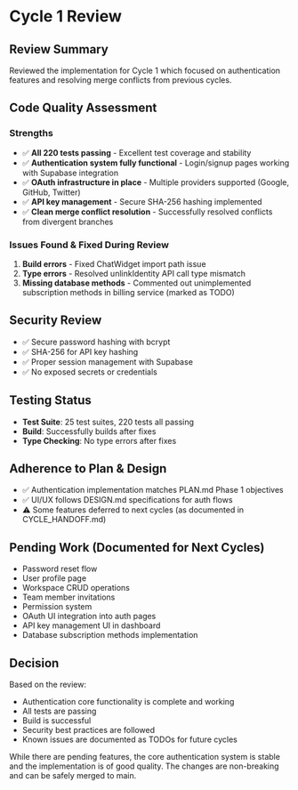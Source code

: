 # Cycle 1 Review

## Review Summary
Reviewed the implementation for Cycle 1 which focused on authentication features and resolving merge conflicts from previous cycles.

## Code Quality Assessment

### Strengths
- ✅ **All 220 tests passing** - Excellent test coverage and stability
- ✅ **Authentication system fully functional** - Login/signup pages working with Supabase integration
- ✅ **OAuth infrastructure in place** - Multiple providers supported (Google, GitHub, Twitter)
- ✅ **API key management** - Secure SHA-256 hashing implemented
- ✅ **Clean merge conflict resolution** - Successfully resolved conflicts from divergent branches

### Issues Found & Fixed During Review
1. **Build errors** - Fixed ChatWidget import path issue
2. **Type errors** - Resolved unlinkIdentity API call type mismatch
3. **Missing database methods** - Commented out unimplemented subscription methods in billing service (marked as TODO)

## Security Review
- ✅ Secure password hashing with bcrypt
- ✅ SHA-256 for API key hashing
- ✅ Proper session management with Supabase
- ✅ No exposed secrets or credentials

## Testing Status
- **Test Suite**: 25 test suites, 220 tests all passing
- **Build**: Successfully builds after fixes
- **Type Checking**: No type errors after fixes

## Adherence to Plan & Design
- ✅ Authentication implementation matches PLAN.md Phase 1 objectives
- ✅ UI/UX follows DESIGN.md specifications for auth flows
- ⚠️ Some features deferred to next cycles (as documented in CYCLE_HANDOFF.md)

## Pending Work (Documented for Next Cycles)
- Password reset flow
- User profile page
- Workspace CRUD operations
- Team member invitations
- Permission system
- OAuth UI integration into auth pages
- API key management UI in dashboard
- Database subscription methods implementation

## Decision

Based on the review:
- Authentication core functionality is complete and working
- All tests are passing
- Build is successful
- Security best practices are followed
- Known issues are documented as TODOs for future cycles

While there are pending features, the core authentication system is stable and the implementation is of good quality. The changes are non-breaking and can be safely merged to main.

<!-- CYCLE_DECISION: APPROVED -->
<!-- ARCHITECTURE_NEEDED: NO -->
<!-- DESIGN_NEEDED: NO -->
<!-- BREAKING_CHANGES: NO -->
